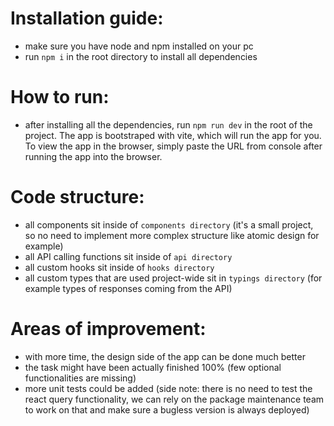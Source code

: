 # Installation guide:

- make sure you have node and npm installed on your pc
- run `npm i` in the root directory to install all dependencies

# How to run:

- after installing all the dependencies, run `npm run dev` in the root of the project. The app is bootstraped with vite, which will run the app for you. To view the app in the browser, simply paste the URL from console after running the app into the browser.

# Code structure:

- all components sit inside of `components directory` (it's a small project, so no need to implement more complex structure like atomic design for example)
- all API calling functions sit inside of `api directory`
- all custom hooks sit inside of `hooks directory`
- all custom types that are used project-wide sit in `typings directory` (for example types of responses coming from the API)

# Areas of improvement:

- with more time, the design side of the app can be done much better
- the task might have been actually finished 100% (few optional functionalities are missing)
- more unit tests could be added (side note: there is no need to test the react query functionality, we can rely on the package maintenance team to work on that and make sure a bugless version is always deployed)

